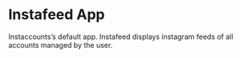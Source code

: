 # Instafeed App

Instaccounts’s default app. Instafeed displays instagram feeds of all accounts managed by the user.

